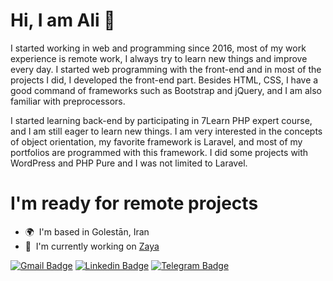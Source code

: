 # Hi, I am Ali 👋
I started working in web and programming since 2016, most of my work experience is remote work, I always try to learn new things and improve every day.
I started web programming with the front-end and in most of the projects I did, I developed the front-end part. Besides HTML, CSS, I have a good command of frameworks such as Bootstrap and jQuery, and I am also familiar with preprocessors.

I started learning back-end by participating in 7Learn PHP expert course, and I am still eager to learn new things.
I am very interested in the concepts of object orientation, my favorite framework is Laravel, and most of my portfolios are programmed with this framework.
I did some projects with WordPress and PHP Pure and I was not limited to Laravel.

# I'm ready for remote projects
* 🌍  I'm based in Golestān, Iran
* 🚀  I'm currently working on [Zaya](http://zaya.io)

[![Gmail Badge](https://img.shields.io/badge/-alikhosravi175@gmail.com-c14438?style=flat&logo=Gmail&logoColor=white&link=mailto:alikhosravi175@gmail.com)](mailto:alikhosravi175@gmail.com)
[![Linkedin Badge](https://img.shields.io/badge/-Ali%20Khosravi-0072b1?style=flat&logo=Linkedin&logoColor=white&link=https://linkedin.com/in/ali-khosravi-89779b99/)](https://linkedin.com/in/ali-khosravi-89779b99/) 
[![Telegram Badge](https://img.shields.io/badge/-Telegram-blue?style=flat&logo=telegram&logoColor=white&link=https://t.me/alikhosravidev/)](https://t.me/alikhosravidev/)

